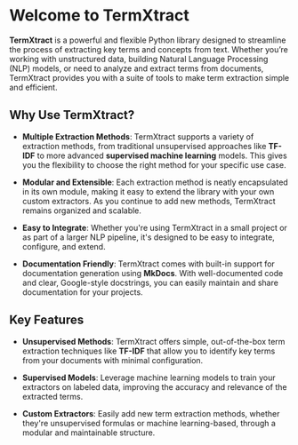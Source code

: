 # Welcome to TermXtract

**TermXtract** is a powerful and flexible Python library designed to streamline the process of extracting key terms and concepts from text. Whether you’re working with unstructured data, building Natural Language Processing (NLP) models, or need to analyze and extract terms from documents, TermXtract provides you with a suite of tools to make term extraction simple and efficient.

## Why Use TermXtract?

- **Multiple Extraction Methods**: TermXtract supports a variety of extraction methods, from traditional unsupervised approaches like **TF-IDF** to more advanced **supervised machine learning** models. This gives you the flexibility to choose the right method for your specific use case.
  
- **Modular and Extensible**: Each extraction method is neatly encapsulated in its own module, making it easy to extend the library with your own custom extractors. As you continue to add new methods, TermXtract remains organized and scalable.

- **Easy to Integrate**: Whether you're using TermXtract in a small project or as part of a larger NLP pipeline, it's designed to be easy to integrate, configure, and extend.

- **Documentation Friendly**: TermXtract comes with built-in support for documentation generation using **MkDocs**. With well-documented code and clear, Google-style docstrings, you can easily maintain and share documentation for your projects.

## Key Features

- **Unsupervised Methods**: TermXtract offers simple, out-of-the-box term extraction techniques like **TF-IDF** that allow you to identify key terms from your documents with minimal configuration.

- **Supervised Models**: Leverage machine learning models to train your extractors on labeled data, improving the accuracy and relevance of the extracted terms.

- **Custom Extractors**: Easily add new term extraction methods, whether they're unsupervised formulas or machine learning-based, through a modular and maintainable structure.

